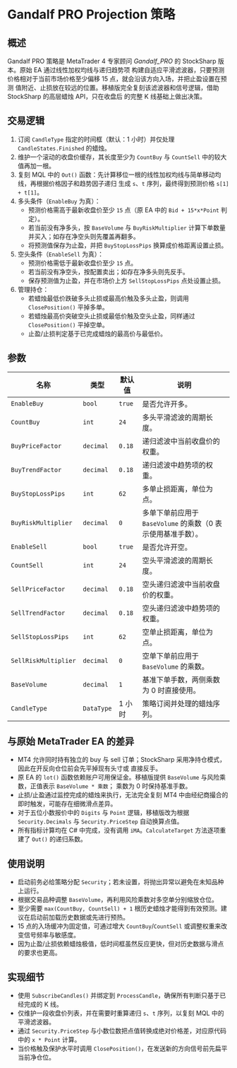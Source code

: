 # Gandalf PRO Projection 策略

## 概述
Gandalf PRO 策略是 MetaTrader 4 专家顾问 *Gandalf_PRO* 的 StockSharp 版本。原始 EA 通过线性加权均线与递归趋势项
构建自适应平滑滤波器，只要预测价格相对于当前市场价格至少偏移 15 点，就会沿该方向入场，并把止盈设置在预测
值附近、止损放在较远的位置。移植版完全复刻该滤波器和信号逻辑，借助 StockSharp 的高层蜡烛 API，只在收盘后
的完整 K 线基础上做出决策。

## 交易逻辑
1. 订阅 `CandleType` 指定的时间框（默认：1 小时）并仅处理 `CandleStates.Finished` 的蜡烛。
2. 维护一个滚动的收盘价缓存，其长度至少为 `CountBuy` 与 `CountSell` 中的较大值再加一根。
3. 复刻 MQL 中的 `Out()` 函数：先计算移位一根的线性加权均线与简单移动均线，再根据价格因子和趋势因子递归
   生成 `s`、`t` 序列，最终得到预测价格 `s[1] + t[1]`。
4. 多头条件（`EnableBuy` 为真）：
   - 预测价格需高于最新收盘价至少 `15` 点（原 EA 中的 `Bid + 15*x*Point` 判定）。
   - 若当前没有净多头，按 `BaseVolume` 与 `BuyRiskMultiplier` 计算下单数量并买入；如存在净空头则先覆盖再翻多。
   - 将预测值保存为止盈，并把 `BuyStopLossPips` 换算成价格距离设置止损。
5. 空头条件（`EnableSell` 为真）：
   - 预测价格需低于最新收盘价至少 `15` 点。
   - 若当前没有净空头，按配置卖出；如存在净多头则先反手。
   - 保存预测值为止盈，并在市场价上方 `SellStopLossPips` 点处设置止损。
6. 管理持仓：
   - 若蜡烛最低价跌破多头止损或最高价触及多头止盈，则调用 `ClosePosition()` 平掉多单。
   - 若蜡烛最高价突破空头止损或最低价触及空头止盈，同样通过 `ClosePosition()` 平掉空单。
   - 止盈/止损判定基于已完成蜡烛的最高价与最低价。

## 参数
| 名称 | 类型 | 默认值 | 说明 |
| --- | --- | --- | --- |
| `EnableBuy` | `bool` | `true` | 是否允许开多。 |
| `CountBuy` | `int` | `24` | 多头平滑滤波的周期长度。 |
| `BuyPriceFactor` | `decimal` | `0.18` | 递归滤波中当前收盘价的权重。 |
| `BuyTrendFactor` | `decimal` | `0.18` | 递归滤波中趋势项的权重。 |
| `BuyStopLossPips` | `int` | `62` | 多单止损距离，单位为点。 |
| `BuyRiskMultiplier` | `decimal` | `0` | 多单下单前应用于 `BaseVolume` 的乘数（0 表示使用基准手数）。 |
| `EnableSell` | `bool` | `true` | 是否允许开空。 |
| `CountSell` | `int` | `24` | 空头平滑滤波的周期长度。 |
| `SellPriceFactor` | `decimal` | `0.18` | 空头递归滤波中当前收盘价的权重。 |
| `SellTrendFactor` | `decimal` | `0.18` | 空头递归滤波中趋势项的权重。 |
| `SellStopLossPips` | `int` | `62` | 空单止损距离，单位为点。 |
| `SellRiskMultiplier` | `decimal` | `0` | 空单下单前应用于 `BaseVolume` 的乘数。 |
| `BaseVolume` | `decimal` | `1` | 基准下单手数，两侧乘数为 0 时直接使用。 |
| `CandleType` | `DataType` | 1 小时 | 策略订阅并处理的蜡烛序列。 |

## 与原始 MetaTrader EA 的差异
- MT4 允许同时持有独立的 buy 与 sell 订单；StockSharp 采用净持仓模式，因此在开反向仓位前会先平掉现有头寸或
  直接反手。
- 原 EA 的 `lot()` 函数依赖账户可用保证金。移植版提供 `BaseVolume` 与风险乘数，正值表示 `BaseVolume * 乘数`；
  乘数为 0 时保持基准手数。
- 止损/止盈通过监控完成的蜡烛来执行，无法完全复刻 MT4 中由经纪商撮合的即时触发，可能存在细微滑点差异。
- 对于五位小数报价中的 `Digits` 与 `Point` 逻辑，移植版改为根据 `Security.Decimals` 与 `Security.PriceStep`
  自动换算点值。
- 所有指标计算均在 C# 中完成，没有调用 `iMA`。`CalculateTarget` 方法逐项重建了 `Out()` 的递归系数。

## 使用说明
- 启动前务必给策略分配 `Security`；若未设置，将抛出异常以避免在未知品种上运行。
- 根据交易品种调整 `BaseVolume`，再利用风险乘数对多空单分别缩放仓位。
- 至少需要 `max(CountBuy, CountSell) + 1` 根历史蜡烛才能得到有效预测。建议在启动前加载历史数据或先进行预热。
- 15 点的入场缓冲为固定值，可通过增大 `CountBuy`/`CountSell` 或调整权重来改变信号频率与敏感度。
- 因为止盈/止损依赖蜡烛极值，低时间框虽然反应更快，但对历史数据与滑点的要求也更高。

## 实现细节
- 使用 `SubscribeCandles()` 并绑定到 `ProcessCandle`，确保所有判断只基于已经完成的 K 线。
- 仅维护一段收盘价列表，并在需要时重算递归 `s`、`t` 序列，以复刻 MQL 中的平滑滤波器。
- 通过 `Security.PriceStep` 与小数位数把点值转换成绝对价格差，对应原代码中的 `x * Point` 计算。
- 当价格触及保护水平时调用 `ClosePosition()`，在发送新的方向信号前先扁平当前净仓位。
